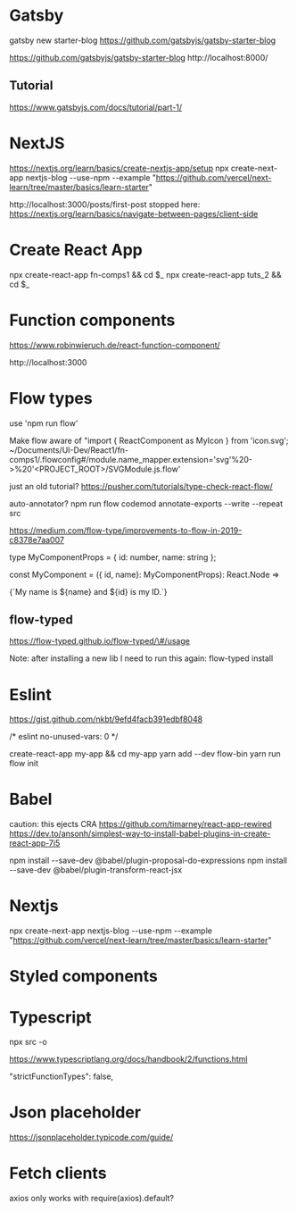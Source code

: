 
# Gatsby
gatsby new starter-blog https://github.com/gatsbyjs/gatsby-starter-blog

https://github.com/gatsbyjs/gatsby-starter-blog
http://localhost:8000/

## Tutorial
https://www.gatsbyjs.com/docs/tutorial/part-1/

# NextJS
https://nextjs.org/learn/basics/create-nextjs-app/setup
npx create-next-app nextjs-blog --use-npm --example "https://github.com/vercel/next-learn/tree/master/basics/learn-starter"

http://localhost:3000/posts/first-post
stopped here:
https://nextjs.org/learn/basics/navigate-between-pages/client-side

# Create React App
npx create-react-app fn-comps1 && cd $_
npx create-react-app tuts_2 && cd $_

# Function components
https://www.robinwieruch.de/react-function-component/

http://localhost:3000


# Flow types
use 'npm run flow'

Make flow aware of "import { ReactComponent as MyIcon } from 'icon.svg';
~/Documents/UI-Dev/React1/fn-comps1/.flowconfig#/module.name_mapper.extension='svg'%20->%20'<PROJECT_ROOT>/SVGModule.js.flow'

just an old tutorial?
https://pusher.com/tutorials/type-check-react-flow/

auto-annotator?
npm run flow codemod annotate-exports --write --repeat src

https://medium.com/flow-type/improvements-to-flow-in-2019-c8378e7aa007

type MyComponentProps = {
  id: number,
  name: string
};

const MyComponent = ({ id, name}: MyComponentProps): React.Node =>
  <div>{`My name is ${name} and ${id} is my ID.`}</div>

## flow-typed

https://flow-typed.github.io/flow-typed/\#/usage

Note: after installing a new lib I need to run this again:
flow-typed install

# Eslint

https://gist.github.com/nkbt/9efd4facb391edbf8048

/* eslint no-unused-vars: 0 */

create-react-app my-app && cd my-app
yarn add --dev flow-bin
yarn run flow init


# Babel

caution: this ejects CRA
https://github.com/timarney/react-app-rewired
https://dev.to/ansonh/simplest-way-to-install-babel-plugins-in-create-react-app-7i5


npm install --save-dev @babel/plugin-proposal-do-expressions
npm install --save-dev @babel/plugin-transform-react-jsx


# Nextjs

npx create-next-app nextjs-blog --use-npm --example "https://github.com/vercel/next-learn/tree/master/basics/learn-starter"


# Styled components

# Typescript

npx src <filename> -o <outfile>

https://www.typescriptlang.org/docs/handbook/2/functions.html

"strictFunctionTypes": false,

# Json placeholder
https://jsonplaceholder.typicode.com/guide/


# Fetch clients
axios only works with require(axios).default?






